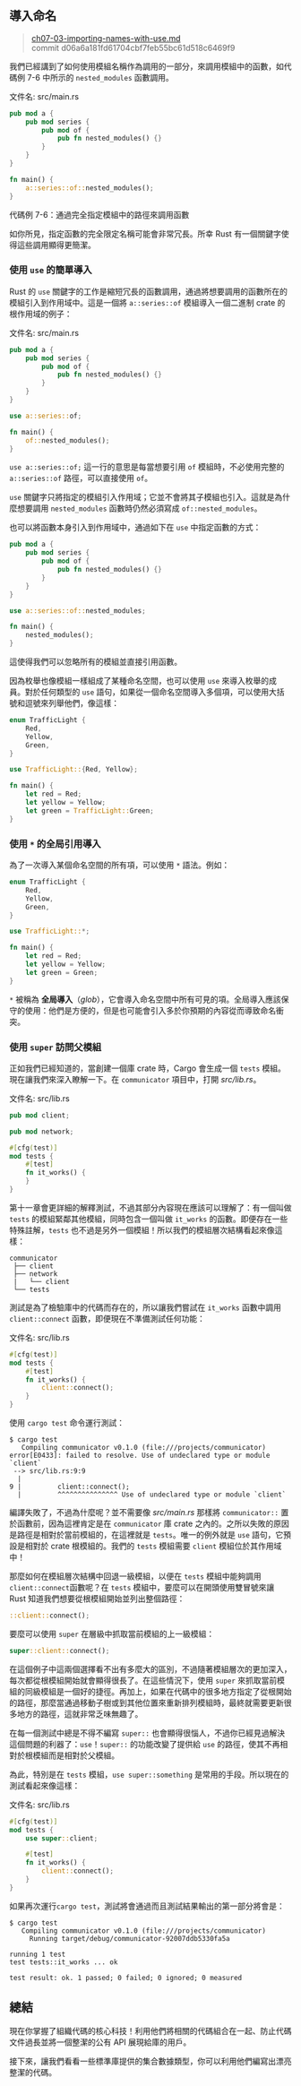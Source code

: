 ## 導入命名

> [ch07-03-importing-names-with-use.md](https://github.com/rust-lang/book/blob/master/second-edition/src/ch07-03-importing-names-with-use.md)
> <br>
> commit d06a6a181fd61704cbf7feb55bc61d518c6469f9

我們已經講到了如何使用模組名稱作為調用的一部分，來調用模組中的函數，如代碼例 7-6 中所示的 `nested_modules` 函數調用。

<span class="filename">文件名: src/main.rs</span>

```rust
pub mod a {
    pub mod series {
        pub mod of {
            pub fn nested_modules() {}
        }
    }
}

fn main() {
    a::series::of::nested_modules();
}
```

<span class="caption">代碼例 7-6：通過完全指定模組中的路徑來調用函數</span>

如你所見，指定函數的完全限定名稱可能會非常冗長。所幸 Rust 有一個關鍵字使得這些調用顯得更簡潔。

### 使用 `use` 的簡單導入

Rust 的 `use` 關鍵字的工作是縮短冗長的函數調用，通過將想要調用的函數所在的模組引入到作用域中。這是一個將 `a::series::of` 模組導入一個二進制 crate 的根作用域的例子：

<span class="filename">文件名: src/main.rs</span>

```rust
pub mod a {
    pub mod series {
        pub mod of {
            pub fn nested_modules() {}
        }
    }
}

use a::series::of;

fn main() {
    of::nested_modules();
}
```

`use a::series::of;` 這一行的意思是每當想要引用 `of` 模組時，不必使用完整的 `a::series::of` 路徑，可以直接使用 `of`。

`use` 關鍵字只將指定的模組引入作用域；它並不會將其子模組也引入。這就是為什麼想要調用 `nested_modules` 函數時仍然必須寫成 `of::nested_modules`。

也可以將函數本身引入到作用域中，通過如下在 `use` 中指定函數的方式：

```rust
pub mod a {
    pub mod series {
        pub mod of {
            pub fn nested_modules() {}
        }
    }
}

use a::series::of::nested_modules;

fn main() {
    nested_modules();
}
```

這使得我們可以忽略所有的模組並直接引用函數。

因為枚舉也像模組一樣組成了某種命名空間，也可以使用 `use` 來導入枚舉的成員。對於任何類型的 `use` 語句，如果從一個命名空間導入多個項，可以使用大括號和逗號來列舉他們，像這樣：

```rust
enum TrafficLight {
    Red,
    Yellow,
    Green,
}

use TrafficLight::{Red, Yellow};

fn main() {
    let red = Red;
    let yellow = Yellow;
    let green = TrafficLight::Green;
}
```

### 使用 `*` 的全局引用導入

為了一次導入某個命名空間的所有項，可以使用 `*` 語法。例如：

```rust
enum TrafficLight {
    Red,
    Yellow,
    Green,
}

use TrafficLight::*;

fn main() {
    let red = Red;
    let yellow = Yellow;
    let green = Green;
}
```

`*` 被稱為 **全局導入**（*glob*），它會導入命名空間中所有可見的項。全局導入應該保守的使用：他們是方便的，但是也可能會引入多於你預期的內容從而導致命名衝突。

### 使用 `super` 訪問父模組

正如我們已經知道的，當創建一個庫 crate 時，Cargo 會生成一個 `tests` 模組。現在讓我們來深入瞭解一下。在 `communicator` 項目中，打開 *src/lib.rs*。

<span class="filename">文件名: src/lib.rs</span>

```rust
pub mod client;

pub mod network;

#[cfg(test)]
mod tests {
    #[test]
    fn it_works() {
    }
}
```

第十一章會更詳細的解釋測試，不過其部分內容現在應該可以理解了：有一個叫做 `tests` 的模組緊鄰其他模組，同時包含一個叫做 `it_works` 的函數。即便存在一些特殊註解，`tests` 也不過是另外一個模組！所以我們的模組層次結構看起來像這樣：

```text
communicator
 ├── client
 ├── network
 |   └── client
 └── tests
```

測試是為了檢驗庫中的代碼而存在的，所以讓我們嘗試在 `it_works` 函數中調用 `client::connect` 函數，即便現在不準備測試任何功能：

<span class="filename">文件名: src/lib.rs</span>

```rust
#[cfg(test)]
mod tests {
    #[test]
    fn it_works() {
        client::connect();
    }
}
```

使用 `cargo test` 命令運行測試：

```text
$ cargo test
   Compiling communicator v0.1.0 (file:///projects/communicator)
error[E0433]: failed to resolve. Use of undeclared type or module `client`
 --> src/lib.rs:9:9
  |
9 |         client::connect();
  |         ^^^^^^^^^^^^^^^ Use of undeclared type or module `client`
```

編譯失敗了，不過為什麼呢？並不需要像 *src/main.rs* 那樣將 `communicator::` 置於函數前，因為這裡肯定是在 `communicator` 庫 crate 之內的。之所以失敗的原因是路徑是相對於當前模組的，在這裡就是 `tests`。唯一的例外就是 `use` 語句，它預設是相對於 crate 根模組的。我們的 `tests` 模組需要 `client` 模組位於其作用域中！

那麼如何在模組層次結構中回退一級模組，以便在 `tests` 模組中能夠調用 `client::connect`函數呢？在 `tests` 模組中，要麼可以在開頭使用雙冒號來讓 Rust 知道我們想要從根模組開始並列出整個路徑：

```rust
::client::connect();
```

要麼可以使用 `super` 在層級中抓取當前模組的上一級模組：

```rust
super::client::connect();
```

在這個例子中這兩個選擇看不出有多麼大的區別，不過隨著模組層次的更加深入，每次都從根模組開始就會顯得很長了。在這些情況下，使用 `super` 來抓取當前模組的同級模組是一個好的捷徑。再加上，如果在代碼中的很多地方指定了從根開始的路徑，那麼當通過移動子樹或到其他位置來重新排列模組時，最終就需要更新很多地方的路徑，這就非常乏味無趣了。

在每一個測試中總是不得不編寫 `super::` 也會顯得很惱人，不過你已經見過解決這個問題的利器了：`use`！`super::` 的功能改變了提供給 `use` 的路徑，使其不再相對於根模組而是相對於父模組。

為此，特別是在 `tests` 模組，`use super::something` 是常用的手段。所以現在的測試看起來像這樣：

<span class="filename">文件名: src/lib.rs</span>

```rust
#[cfg(test)]
mod tests {
    use super::client;

    #[test]
    fn it_works() {
        client::connect();
    }
}
```

如果再次運行`cargo test`，測試將會通過而且測試結果輸出的第一部分將會是：

```text
$ cargo test
   Compiling communicator v0.1.0 (file:///projects/communicator)
     Running target/debug/communicator-92007ddb5330fa5a

running 1 test
test tests::it_works ... ok

test result: ok. 1 passed; 0 failed; 0 ignored; 0 measured
```

## 總結

現在你掌握了組織代碼的核心科技！利用他們將相關的代碼組合在一起、防止代碼文件過長並將一個整潔的公有 API 展現給庫的用戶。

接下來，讓我們看看一些標準庫提供的集合數據類型，你可以利用他們編寫出漂亮整潔的代碼。